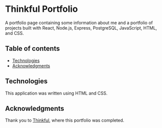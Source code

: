 # Thinkful Portfolio

A portfolio page containing some information about me and a portfolio of projects built with React, Node.js, Express, PostgreSQL, JavaScript, HTML, and CSS.

## Table of contents
- [Technologies](#technologies)
- [Acknowledgments](#acknowledgments)

## Technologies

This application was written using HTML and CSS.

## Acknowledgments

Thank you to [Thinkful](https://thinkful.com/), where this portfolio was completed.